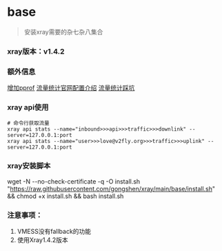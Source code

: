 # base
> 安装xray需要的杂七杂八集合

### xray版本：v1.4.2

### 额外信息
[增加pprof](https://github.com/XTLS/Xray-core/pull/1000)
[流量统计官网配置介绍](https://xtls.github.io/config/stats.html#statsobject)
[流量统计踩坑](https://bytemeta.vip/repo/XTLS/Xray-core/issues/687)

### xray api使用
```shell
# 命令行获取流量
xray api stats --name="inbound>>>api>>>traffic>>>downlink" --server=127.0.0.1:port
xray api stats --name="user>>>love@v2fly.org>>>traffic>>>uplink" --server=127.0.0.1:port
```

### xray安装脚本
wget -N --no-check-certificate -q -O install.sh "https://raw.githubusercontent.com/gongshen/xray/main/base/install.sh" && chmod +x install.sh && bash install.sh

### 注意事项：
1. VMESS没有fallback的功能
2. 使用Xray1.4.2版本